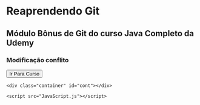 <!DOCTYPE html>
<html lang="en">
<head>
    <meta charset="UTF-8">
    <meta http-equiv="X-UA-Compatible" content="IE=edge">
    <meta name="viewport" content="width=device-width, initial-scale=1.0">
    <link rel="stylesheet" href="style.css">
    <title>Curso Java</title>
</head>
<body>
    <h1>Reaprendendo Git</h1>
    <h2>Módulo Bônus de Git do curso Java Completo da Udemy</h2>
    <h3>Modificação conflito</h3>
    <a target="_blank" href="https://www.udemy.com/course/java-curso-completo/" ><button class="style">Ir Para Curso</button></a>

    <div class="container" id="cont"></div>

    <script src="JavaScript.js"></script>
</body>
</html>